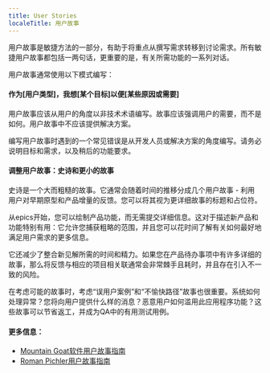 ```yaml
---
title: User Stories
localeTitle: 用户故事
---
```

用户故事是敏捷方法的一部分，有助于将重点从撰写需求转移到讨论需求。所有敏捷用户故事都包括一两句话，更重要的是，有关所需功能的一系列对话。

用户故事通常使用以下模式编写：

#### 作为\[用户类型\]，我想\[某个目标\]以便\[某些原因或需要\]

用户故事应该从用户的角度以非技术术语编写。故事应该强调用户的需要，而不是如何。用户故事中不应该提供解决方案。

编写用户故事时遇到的一个常见错误是从开发人员或解决方案的角度编写。请务必说明目标和需求，以及稍后的功能要求。

#### 调整用户故事：史诗和更小的故事

史诗是一个大而粗糙的故事。它通常会随着时间的推移分成几个用户故事 - 利用用户对早期原型和产品增量的反馈。您可以将其视为更详细故事的标题和占位符。

从epics开始，您可以绘制产品功能，而无需提交详细信息。这对于描述新产品和功能特别有用：它允许您捕获粗略的范围，并且您可以花时间了解有关如何最好地满足用户需求的更多信息。

它还减少了整合新见解所需的时间和精力。如果您在产品待办事项中有许多详细的故事，那么将反馈与相应的项目相关联通常会非常棘手且耗时，并且存在引入不一致的风险。

在考虑可能的故事时，考虑“误用户案例”和“不愉快路径”故事也很重要。系统如何处理异常？您将向用户提供什么样的消息？恶意用户如何滥用此应用程序功能？这些故事可以节省返工，并成为QA中的有用测试用例。

#### 更多信息：

*   [Mountain Goat软件用户故事指南](https://www.mountaingoatsoftware.com/agile/user-stories)
*   [Roman Pichler用户故事指南](http://www.romanpichler.com/blog/10-tips-writing-good-user-stories/)
